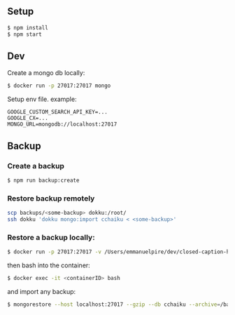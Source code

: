 
## Setup

```bash
$ npm install
$ npm start
```

## Dev

Create a mongo db locally:

```bash
$ docker run -p 27017:27017 mongo
```

Setup env file. example:

```
GOOGLE_CUSTOM_SEARCH_API_KEY=...
GOOGLE_CX=...
MONGO_URL=mongodb://localhost:27017
```


## Backup

### Create a backup

```bash
$ npm run backup:create
```

### Restore backup remotely

```bash
scp backups/<some-backup> dokku:/root/
ssh dokku 'dokku mongo:import cchaiku < <some-backup>'
```

### Restore a backup locally:

```bash
$ docker run -p 27017:27017 -v /Users/emmanuelpire/dev/closed-caption-haiku/backups:/backups mongo
```

then bash into the container:

```bash
$ docker exec -it <containerID> bash
```

and import any backup:

```bash
$ mongorestore --host localhost:27017 --gzip --db cchaiku --archive=/backups/cchaiku-dump-<date>.gz
```
